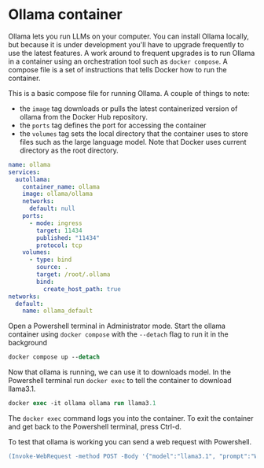 # Ollama container

Ollama lets you run LLMs on your computer. You can install Ollama locally, but because it is under development you'll have to upgrade frequently to use the latest features. A work around to frequent upgrades is to run Ollama in a container using an orchestration tool such as `docker compose`. A compose file is a set of instructions that tells Docker how to run the container.

This is a basic compose file for running Ollama. A couple of things to note:

- the `image` tag downloads or pulls the latest containerized version of ollama from the Docker Hub repository.
- the `ports` tag defines the port for accessing the container
- the `volumes` tag sets the local directory that the container uses to store files such as the large language model. Note that Docker uses current directory as the root directory.

```yaml
name: ollama
services:
  autollama:
    container_name: ollama
    image: ollama/ollama
    networks:
      default: null
    ports:
      - mode: ingress
        target: 11434
        published: "11434"
        protocol: tcp 
    volumes:
      - type: bind
        source: .
        target: /root/.ollama
        bind:
          create_host_path: true
networks:
  default:
    name: ollama_default  
```

Open a Powershell terminal in Administrator mode. Start the ollama container using `docker compose` with the `--detach` flag to run it in the background


```ps
docker compose up --detach
```

Now that ollama is running, we can use it to downloads model. In the Powershell terminal run `docker exec` to tell the container to download llama3.1. 

```ps
docker exec -it ollama ollama run llama3.1
```

The `docker exec` command logs you into the container. To exit the container and get back to the Powershell terminal, press Ctrl-d.

To test that ollama is working you can send a web request with Powershell.

```ps
(Invoke-WebRequest -method POST -Body '{"model":"llama3.1", "prompt":"Why is the sky blue?", "stream": false}' -uri http://localhost:11434/api/generate ).Content | ConvertFrom-json
```